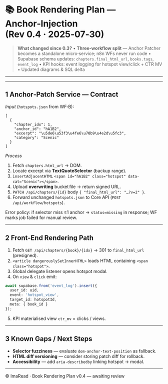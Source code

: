 # 📚 Book Rendering Plan — Anchor‑Injection (Rev 0.4 · 2025‑07‑30)

> **What changed since 0.3?**
> • **Three‑workflow split** — Anchor Patcher becomes a standalone micro‑service; n8n WFs never run code
> • Supabase schema updates: `chapters.final_html_url`, `books.tags`, `event_log`
> • KPI hooks: event logging for hotspot view/click + CTR MV
> • Updated diagrams & SQL delta

---

---

## 1  Anchor‑Patch Service — Contract

*Input* (`hotspots.json` from WF‑B):

```jsonc
[
  {
    "chapter_idx": 1,
    "anchor_id": "hA1B2",
    "excerpt": "\u5de6\u53f3\u4fe6\u70b9\u4e2d\u5fc3",
    "category": "Scenic"
  }
]
```

*Process*

1. Fetch `chapters.html_url` → DOM.
2. Locate excerpt via **TextQuoteSelector** (backup range).
3. `insertAdjacentHTML` `<span id="hA1B2" class="hotspot" data-cat="Scenic"></span>`.
4. Upload **overwriting** bucket file → return signed URL.
5. `PATCH /api/chapters/{id}` body `{ "final_html_url": "…?v=2" }`.
6. Forward unchanged `hotspots.json` to Core API (`POST /api/workflow/hotspots`).

Error policy: if selector miss ≥1 anchor → `status=missing` in response; WF marks job failed for manual review.

---

## 2  Front‑End Rendering Path

1. Fetch `GET /api/chapters/{book}/{idx}` → 301 to `final_html_url` (presigned).
2. `<article dangerouslySetInnerHTML>` loads HTML containing `<span class="hotspot">`.
3. Global delegate listener opens hotspot modal.
4. On `view` & `click` emit:

```ts
await supabase.from('event_log').insert({
  user_id: uid,
  event: 'hotspot_view',
  target_id: hotspotId,
  meta: { book_id }
});
```

5. KPI materialised view `ctr_mv` = clicks / views.

---

## 3  Known Gaps / Next Steps

* **Selector fuzziness** — evaluate `dom-anchor-text-position` as fallback.
* **HTML diff versioning** — consider storing patch diff for rollback.
* **Accessibility** — add `aria-describedby` linking hotspot → modal.

---

© ImaRead · Book Rendering Plan v0.4 — awaiting review
